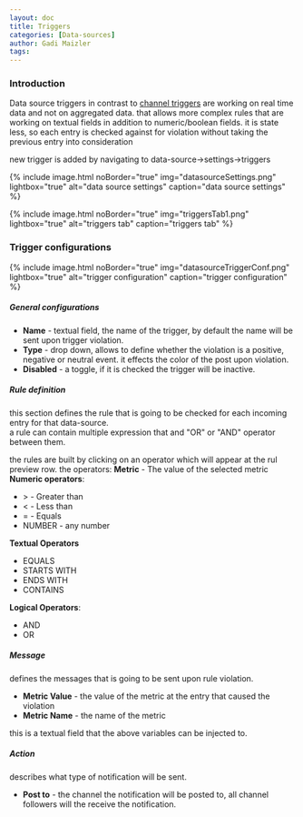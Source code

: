 ```yaml
---
layout: doc
title: Triggers
categories: [Data-sources]
author: Gadi Maizler
tags: 
---
```

### Introduction
Data source triggers in contrast to [channel triggers](../channels/triggers) are working on real time data and not on aggregated data.
that allows more complex rules that are working on textual fields in addition to numeric/boolean fields.
it is state less, so each entry is checked against for violation without taking the previous entry into consideration


new trigger is added by navigating to data-source->settings->triggers



{% include image.html noBorder="true" img="datasourceSettings.png" lightbox="true" alt="data source settings" caption="data source settings" %}

{% include image.html noBorder="true" img="triggersTab1.png" lightbox="true" alt="triggers tab" caption="triggers tab" %}



### Trigger configurations 
{% include image.html noBorder="true" img="datasourceTriggerConf.png" lightbox="true" alt="trigger configuration" caption="trigger configuration" %}
##### General configurations
* **Name** - textual field, the name of the trigger, by default the name will be sent upon trigger violation. 
* **Type** - drop down, allows to define whether the violation is a positive, negative or neutral event. it effects the color of the post upon violation. 
* **Disabled** - a toggle, if it is checked the trigger will be inactive.

##### Rule definition
this section defines the rule that is going to be checked for each incoming entry for that data-source.  
a rule can contain multiple expression that and "OR" or "AND" operator between them.

the rules are built by clicking on an operator which will appear at the rul preview row.
the operators:
**Metric** - The value of the selected metric
**Numeric operators**:
  * \> - Greater than
  * < - Less than
  * = - Equals
  * NUMBER - any number

**Textual Operators**
  * EQUALS
  * STARTS WITH
  * ENDS WITH
  * CONTAINS

**Logical Operators**:
  * AND
  * OR 


##### Message
defines the messages that is going to be sent upon rule violation.
* **Metric Value**  -  the value of the metric at the entry that caused the violation
* **Metric Name** - the name of the metric

this is a textual field that the above variables can be injected to.


##### Action
describes what type of notification will be sent.

* **Post to** -  the channel the notification will be posted to, all channel followers will the receive the notification.

